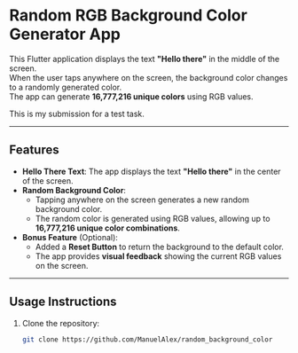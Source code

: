 # Random RGB Background Color Generator App 

This Flutter application displays the text **"Hello there"** in the middle of the screen.  
When the user taps anywhere on the screen, the background color changes to a randomly generated color.  
The app can generate **16,777,216 unique colors** using RGB values.

This is my submission for a test task.

---

## Features
- **Hello There Text**: The app displays the text **"Hello there"** in the center of the screen.
- **Random Background Color**:
  - Tapping anywhere on the screen generates a new random background color.
  - The random color is generated using RGB values, allowing up to **16,777,216 unique color combinations**.
- **Bonus Feature** (Optional):
  - Added a **Reset Button** to return the background to the default color.
  - The app provides **visual feedback** showing the current RGB values on the screen.

---

## Usage Instructions 
1. Clone the repository:
   ```bash
   git clone https://github.com/ManuelAlex/random_background_color
